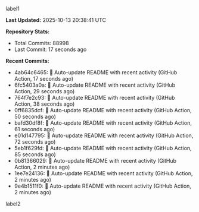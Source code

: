 
label1 
<!-- ACTIVITY_START -->
**Last Updated:** 2025-10-13 20:38:41 UTC

**Repository Stats:**
- Total Commits: 88998
- Last Commit: 17 seconds ago

**Recent Commits:**
- 4ab64c6465: 🤖 Auto-update README with recent activity (GitHub Action, 17 seconds ago)
- 6fc5403a0a: 🤖 Auto-update README with recent activity (GitHub Action, 29 seconds ago)
- 764f7e2c93: 🤖 Auto-update README with recent activity (GitHub Action, 38 seconds ago)
- 0ff6835dcf: 🤖 Auto-update README with recent activity (GitHub Action, 50 seconds ago)
- bafd30df8f: 🤖 Auto-update README with recent activity (GitHub Action, 61 seconds ago)
- e01d147795: 🤖 Auto-update README with recent activity (GitHub Action, 72 seconds ago)
- 5eb1f629fd: 🤖 Auto-update README with recent activity (GitHub Action, 85 seconds ago)
- 0b81366029: 🤖 Auto-update README with recent activity (GitHub Action, 2 minutes ago)
- 1ee7e24136: 🤖 Auto-update README with recent activity (GitHub Action, 2 minutes ago)
- 9e4b1511f0: 🤖 Auto-update README with recent activity (GitHub Action, 2 minutes ago)
<!-- ACTIVITY_END -->

label2
